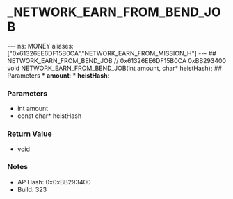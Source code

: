 # _NETWORK_EARN_FROM_BEND_JOB

--- ns: MONEY aliases: ["0x61326EE6DF15B0CA","NETWORK_EARN_FROM_MISSION_H"] --- ## NETWORK_EARN_FROM_BEND_JOB  // 0x61326EE6DF15B0CA 0xBB293400 void NETWORK_EARN_FROM_BEND_JOB(int amount, char* heistHash);  ## Parameters * **amount**: * **heistHash**:

### Parameters
* int amount
* const char* heistHash

### Return Value
* void

### Notes
* AP Hash: 0x0xBB293400
* Build: 323

